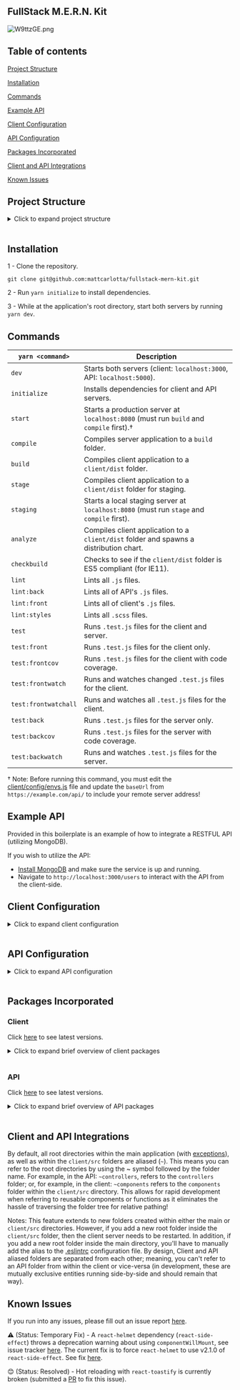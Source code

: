 ## FullStack M.E.R.N. Kit

![W9ttzGE.png](https://i.imgur.com/W9ttzGE.png)

## Table of contents

[Project Structure](#project-structure)

[Installation](#installation)

[Commands](#commands)

[Example API](#example-api)

[Client Configuration](#client-configuration)

[API Configuration](#api-configuration)

[Packages Incorporated](#packages-incorporated)

[Client and API Integrations](#client-and-api-integrations)

[Known Issues](#known-issues)

## Project Structure

<details>
<summary>Click to expand project structure</summary>
<pre><code>
├── client
|   ├── dist
|   |   ├── css
|   |   |   ├── main.[contenthash:8].css
|   |   |   └── main.[contenthash:8].css.map
|   |   ├── js
|   |   |   ├── main.[hash].js
|   |   |   └── main.[hash].js.map
|   |   ├── media
|   |   |   └── [hash].[ext]
|   |   ├── favicon.ico
|   |   └── index.html
|   |
|   ├── config
|   |   ├── devServer.js
|   |   ├── envs.js
|   |   ├── optimization.js
|   |   ├── output.js
|   |   ├── paths.js
|   |   ├── plugins.js
|   |   └── rules.js
|   |
|   ├── public
|   |   ├── favicon.ico
|   |   └── index.html
|   |
|   ├── src
|   |   ├── actions
|   |   ├── components
|   |   ├── containers
|   |   ├── images
|   |   ├── pages
|   |   ├── reducers
|   |   ├── root
|   |   ├── routes
|   |   ├── sagas
|   |   ├── styles
|   |   ├── types
|   |   ├── utils
|   |   └── index.js
|   |
|   └── webpack.config.js
|
├── controllers
├── database
├── env
├── middlewares
├── models
├── routes
├── server
├── utils
└── app.js
</code></pre>
</details>
<br />

## Installation

1 - Clone the repository.

```
git clone git@github.com:mattcarlotta/fullstack-mern-kit.git
```

2 - Run `yarn initialize` to install dependencies.

3 - While at the application's root directory, start both servers by running `yarn dev`.

## Commands

| `yarn <command>`     | Description                                                                               |
| -------------------- | ----------------------------------------------------------------------------------------- |
| `dev`                | Starts both servers (client: `localhost:3000`, API: `localhost:5000`).                    |
| `initialize`         | Installs dependencies for client and API servers.                                         |
| `start`              | Starts a production server at `localhost:8080` (must run `build` and `compile` first).†   |
| `compile`            | Compiles server application to a `build` folder.                                          |
| `build`              | Compiles client application to a `client/dist` folder.                                    |
| `stage`              | Compiles client application to a `client/dist` folder for staging.                        |
| `staging`            | Starts a local staging server at `localhost:8080` (must run `stage` and `compile` first). |
| `analyze`            | Compiles client application to a `client/dist` folder and spawns a distribution chart.    |
| `checkbuild`         | Checks to see if the `client/dist` folder is ES5 compliant (for IE11).                    |
| `lint`               | Lints all `.js` files.                                                                    |
| `lint:back`          | Lints all of API's `.js` files.                                                           |
| `lint:front`         | Lints all of client's `.js` files.                                                        |
| `lint:styles`        | Lints all `.scss` files.                                                                  |
| `test`               | Runs `.test.js` files for the client and server.                                          |
| `test:front`         | Runs `.test.js` files for the client only.                                                |
| `test:frontcov`      | Runs `.test.js` files for the client with code coverage.                                  |
| `test:frontwatch`    | Runs and watches changed `.test.js` files for the client.                                 |
| `test:frontwatchall` | Runs and watches all `.test.js` files for the client.                                     |
| `test:back`          | Runs `.test.js` files for the server only.                                                |
| `test:backcov`       | Runs `.test.js` files for the server with code coverage.                                  |
| `test:backwatch`     | Runs and watches `.test.js` files for the server.                                         |

† Note: Before running this command, you must edit the <a href="https://github.com/mattcarlotta/fullstack-mern-kit/blob/updated/client/config/envs.js#L11-L14">client/config/envs.js</a> file and update the `baseUrl` from `https://example.com/api/` to include your remote server address!

## Example API

Provided in this boilerplate is an example of how to integrate a RESTFUL API (utilizing MongoDB).

If you wish to utilize the API:

- <a href="https://docs.mongodb.com/manual/installation/#mongodb-community-edition">Install MongoDB</a> and make sure the service is up and running.
- Navigate to `http://localhost:3000/users` to interact with the API from the client-side.

## Client Configuration

<details>
<summary>Click to expand client configuration</summary>
<pre><code>
- client/src/config/devServer.js: webpack devServer options.
- client/src/config/envs.js: webpack environment variables.
- client/src/config/optimization.js: webpack optimization options.
- client/src/config/output.js: webpack output options.
- client/src/config/paths.js: webpack config folder paths.
- client/src/config/plugins.js: webpack plugins options.
- client/src/config/rules.js: webpack rules functions.
- client/webpack.config.js: a single webpack environment based config.
- client/src/client/tests/setup/setupTest.js: enzyme test setup for your React components.
- client/src/styles/assets: media assets imports.
- client/src/styles/extensions: partial shared extensions.
- client/src/styles/globals: global asset imports (see notes in <a href="https://github.com/mattcarlotta/fullstack-mern-kit/blob/master/client/src/styles/globals/globals.scss#L1-L32">global.scss</a> for important information).
- client/src/styles/variables: partial shared variables.
- client/src/styles/styles.scss: indexed partial files for easier sharing (see notes in <a href="https://github.com/mattcarlotta/fullstack-mern-kit/blob/master/client/src/styles/styles.scss#L1-L48">styles.scss</a> for important information).
- client/src/utils/__mocks__/mockAxios.js: a mocked axios instance for testing.
- client/src/utils/setup/setupTest.js: enzyme test setup for your React components.
- client/src/utils/axiosConfig.js: custom axios configuration.
- client/src/utils/index.js: custom test functions.
- client/.browserslistrc: browsers list config (for babel transpiling).
- client/.eslintignore: eslint config for ignoring scss files.
- client/.eslintrc: eslint config for linting js files.
- client/.prettierc: prettier config.
- client/.stylelintrc.json: stylelint config for linting scss files.
- client/babel.config.js: babel config for react js files.
- client/jest.json: jest config.
</code></pre>
</details>
<br />

## API Configuration

<details>
<summary>Click to expand API configuration</summary>
<pre><code>
- controllers: express route controllers.
- database: mongoose connection to local mongodb.
- env: environment variables.
- middlewares: express middlewares.
- models: mongoose models for a local mongodb.
- routes: express routes.
- seeds: mongo seed file.
- server: express configuration.
- utils: configurations for running a test environment and misc. helper functions.
- app.js: API initialization configuration (using babel-node for ES6 import/export syntax)
</code></pre>
</details>
<br />

## Packages Incorporated

### Client

Click <a href="https://github.com/mattcarlotta/fullstack-mern-kit/blob/master/client/package.json#L106-L195">here</a> to see latest versions.

<details>
<summary>Click to expand brief overview of client packages</summary>
<pre><code>
- <a href="https://github.com/axios/axios">Axios</a>
- <a href="https://github.com/babel/babel">Babel</a>
- <a href="https://github.com/webpack-contrib/css-loader">CSS Loader</a>
- <a href="https://github.com/supasate/connected-react-router">Connected React Router</a>
- <a href="https://github.com/eslint/eslint/">Eslint</a>
- <a href="http://airbnb.io/enzyme/">Enzyme</a>
- <a href="https://github.com/smooth-code/error-overlay-webpack-plugin">Error Overlay Webpack Plugin</a>
- <a href="https://github.com/geowarin/friendly-errors-webpack-plugin">Friendly Errors Webpack Plugin</a>
- <a href="https://github.com/ReactTraining/history">History</a>
- <a href="https://github.com/typicode/husky">Husky</a>
- <a href="https://github.com/facebook/jest">Jest</a>
- <a href="https://github.com/lodash/lodash">Lodash</a>
- <a href="https://github.com/webpack-contrib/mini-css-extract-plugin">Mini CSS Extract Plugin</a>
- <a href="https://github.com/expressjs/morgan">Morgan</a>
- <a href="https://github.com/prettier/prettier">Prettier</a>
- <a href="https://github.com/facebook/prop-types">PropTypes</a>
- <a href="https://github.com/facebook/react">React</a>
- <a href="https://github.com/ReactTraining/react-router/tree/master/packages/react-router-dom">React Router Dom</a>
- <a href="https://github.com/reduxjs/redux">Redux</a>
- <a href="https://github.com/zalmoxisus/redux-devtools-extension">Redux DevTools Extension</a>
- <a href="https://redux-saga.js.org/">Redux Saga</a>
- <a href="https://github.com/webpack-contrib/sass-loader">Sass Loader</a>
- <a href="https://stylelint.io/">Stylelint</a>
- <a href="https://github.com/kristerkari/stylelint-scss">Stylelint-SCSS</a>
- <a href="https://github.com/stylelint/stylelint-config-recommended">Stylelint-Config-Recommended</a>
- <a href="https://github.com/styled-components/styled-components">Stylized Components</a>
- <a href="https://github.com/webpack-contrib/style-loader">Style Loader</a>
- <a href="https://github.com/webpack/webpack">Webpack</a>
- <a href="https://www.npmjs.com/package/webpackbar">Webpackbar</a>
- <a href="https://github.com/webpack/webpack-dev-server">Webpack Dev Server (Hot Loaded)</a>
</code></pre>
</details>
<br />

### API

Click <a href="https://github.com/mattcarlotta/fullstack-mern-kit/blob/master/package.json#L50-L85">here</a> to see latest versions.

<details>
<summary>Click to expand brief overview of API packages</summary>
<pre><code>
- <a href="https://github.com/petkaantonov/bluebird">Bluebird</a>
- <a href="https://github.com/expressjs/body-parser">Body Parser</a>
- <a href="https://github.com/expressjs/compression">Compression</a>
- <a href="https://github.com/kimmobrunfeldt/concurrently">Concurrently</a>
- <a href="https://github.com/jarradseers/consign">Consign</a>
- <a href="https://github.com/expressjs/cors">CORS</a>
- <a href="http://expressjs.com/">Express</a>
- <a href="https://momentjs.com/timezone/">Moment Timezone</a>
- <a href="https://mongoosejs.com/">Mongoose</a>
- <a href="https://github.com/expressjs/morgan">Morgan</a>
- <a href="http://www.passportjs.org/">Passport</a>
- <a href="https://github.com/jaredhanson/passport-local">Passport Local</a>
- <a href="https://github.com/prettier/prettier">Prettier</a>
</code></pre>
</details>
<br />

## Client and API Integrations

By default, all root directories within the main application (with <a href="https://github.com/mattcarlotta/fullstack-mern-kit/blob/master/babel.config.js#L4">exceptions</a>), as well as within the `client/src` folders are aliased (`~`). This means you can refer to the root directories by using the ~ symbol followed by the folder name. For example, in the API: `~controllers`, refers to the `controllers` folder; or, for example, in the client: `~components` refers to the `components` folder within the `client/src` directory. This allows for rapid development when referring to reusable components or functions as it eliminates the hassle of traversing the folder tree for relative pathing!

Notes: This feature extends to new folders created within either the main or `client/src` directories. However, if you add a new root folder inside the `client/src` folder, then the client server needs to be restarted. In addition, if you add a new root folder inside the main directory, you'll have to manually add the alias to the <a href="https://github.com/mattcarlotta/fullstack-mern-kit/blob/master/.eslintrc#L28">.eslintrc</a> configuration file. By design, Client and API aliased folders are separated from each other; meaning, you can't refer to an API folder from within the client or vice-versa (in development, these are mutually exclusive entities running side-by-side and should remain that way).

## Known Issues

If you run into any issues, please fill out an issue report <a href="https://github.com/mattcarlotta/fullstack-mern-kit/issues">here</a>.

⚠️ (Status: Temporary Fix) - A `react-helmet` dependency (`react-side-effect`) throws a deprecation warning about using `componentWillMount`, see issue tracker <a href="https://github.com/nfl/react-helmet/issues/426">here</a>. The current fix is to force `react-helmet` to use v2.1.0 of `react-side-effect`. See fix <a href="https://github.com/mattcarlotta/fullstack-mern-kit/blob/master/client/package.json#L125">here</a>.

😊 (Status: Resolved) - Hot reloading with `react-toastify` is currently broken (submitted a <a href="https://github.com/fkhadra/react-toastify/issues/357#issuecomment-568145180">PR</a> to fix this issue).
